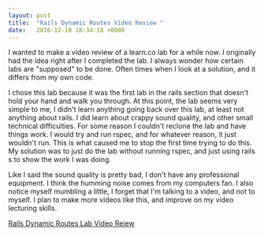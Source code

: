 ```yaml
---
layout: post
title:  "Rails Dynamic Routes Video Review "
date:   2016-12-10 18:34:18 +0000
---
```



I wanted to make a video review of a learn.co lab for a while now. I originally had the idea right after I completed the lab. I always wonder how certain labs are "supposed" to be done. Often times when I look at a solution, and it differs from my own code. 

I chose this lab because it was the first lab in the rails section that doesn't hold your hand and walk you through. At this point, the lab seems very simple to me, I didn't learn anything going back over this lab, at least not anything about rails. I did learn about crappy sound quality, and other small technical difficulties. For some reason I couldn't reclone the lab and have things work. I would try and run rspec, and for whatever reason, it just wouldn't run. This is what caused me to stop the first time trying to do this. My solution was to just do the lab without running rspec, and just using rails s to show the work I was doing.

Like I said the sound quality is pretty bad, I don't have any professional equipment. I think the humming noise comes from my computers fan. I also notice myself mumbling a little, I forget that I'm talking to a video, and not to myself. I plan to make more videos like this, and improve on my video lecturing skills. 

[Rails Dynamic Routes Lab Video Reiew](https://www.youtube.com/watch?v=a-lEmWDLqtk)
